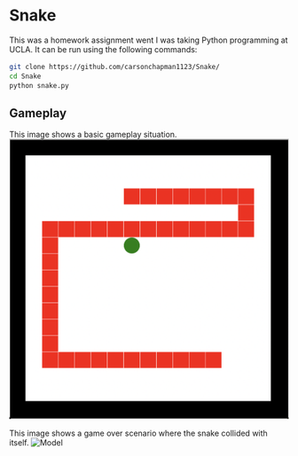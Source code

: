 # Snake
This was a homework assignment went I was taking Python programming at UCLA. It can be run using the following commands:
```bash
git clone https://github.com/carsonchapman1123/Snake/
cd Snake
python snake.py
```

## Gameplay
This image shows a basic gameplay situation.
![Model](https://github.com/carsonchapman1123/Snake/blob/master/images/snake.png)

This image shows a game over scenario where the snake collided with itself.
![Model](https://github.com/carsonchapman1123/Snake/blob/master/images/tetris.png)
